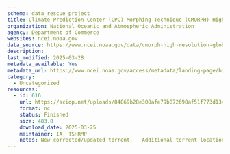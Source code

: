 ```yaml
---
schema: data_rescue_project 
title: Climate Prediction Center (CPC) Morphing Technique (CMORPH) High Resolution Global Precipitation Estimates Climate Data Record (CDR), Version 1
organization: National Oceanic and Atmospheric Administration
agency: Department of Commerce
websites: ncei.noaa.gov
data_source: https://www.ncei.noaa.gov/data/cmorph-high-resolution-global-precipitation-estimates/
description: 
last_modified: 2025-03-28
metadata_available: Yes
metadata_url: https://www.ncei.noaa.gov/access/metadata/landing-page/bin/iso?id=gov.noaa.ncdc:C00948
category:
  - Uncategorized
resources:
  - id: 616
    url: https://sciop.net/uploads/84869b28e308afe79b872698af51f773d1344bff
    format: nc
    status: Finished
    size: 483.0
    download_date: 2025-03-25
    maintainer: IA, TSHRMP
    notes: New corrected/updated torrent.   Additional torrent location https//academictorrents.com/details/84869b28e308afe79b872698af51f773d1344bff
---
```

